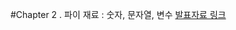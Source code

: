   #Chapter 2 . 파이 재료 : 숫자, 문자열, 변수
  [발표자료 링크](https://docs.google.com/presentation/d/1sZPuPxW4KULoZGdN3Sd7nm2V0vkOw_pYDspCwJ7MONY/edit?usp=sharing)